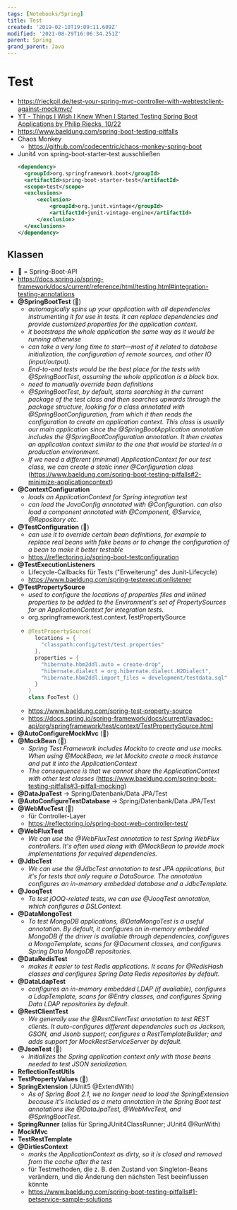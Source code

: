 ```yaml
---
tags: [Notebooks/Spring]
title: Test
created: '2019-02-10T19:09:11.609Z'
modified: '2021-08-29T16:06:34.251Z'
parent: Spring
grand_parent: Java
---
```


# Test
- <https://rieckpil.de/test-your-spring-mvc-controller-with-webtestclient-against-mockmvc/>
- [YT - Things I Wish I Knew When I Started Testing Spring Boot Applications by Philip Riecks, 10/22](https://www.youtube.com/watch?v=5Td7vAS9qJI)
- <https://www.baeldung.com/spring-boot-testing-pitfalls>
- Chaos Monkey
  - <https://github.com/codecentric/chaos-monkey-spring-boot>
- Junit4 von spring-boot-starter-test ausschließen
  ```xml
  <dependency>
    <groupId>org.springframework.boot</groupId>
    <artifactId>spring-boot-starter-test</artifactId>
    <scope>test</scope>
    <exclusions>
        <exclusion>
            <groupId>org.junit.vintage</groupId>
            <artifactId>junit-vintage-engine</artifactId>
        </exclusion>
    </exclusions>
  </dependency>
  ```

## Klassen
- 🥾 = Spring-Boot-API
- <https://docs.spring.io/spring-framework/docs/current/reference/html/testing.html#integration-testing-annotations>
- **@SpringBootTest** (🥾)
  - *automagically spins up your application with all dependencies instrumenting it for use in tests. It can replace dependencies and provide customized properties for the application context.*
  - *it bootstraps the whole application the same way as it would be running otherwise*
  - *can take a very long time to start—most of it related to database initialization, the configuration of remote sources, and other IO (input/output).*
  - *End-to-end tests would be the best place for the tests with @SpringBootTest, assuming the whole application is a black box.*
  - *need to manually override bean definitions*
  - *@SpringBootTest, by default, starts searching in the current package of the test class and then searches upwards through the package structure, looking for a class annotated with @SpringBootConfiguration, from which it then reads the configuration to create an application context. This class is usually our main application since the @SpringBootApplication annotation includes the @SpringBootConfiguration annotation. It then creates an application context similar to the one that would be started in a production environment.*
  - *If we need a different (minimal) ApplicationContext for our test class, we can create a static inner @Configuration class* (<https://www.baeldung.com/spring-boot-testing-pitfalls#2-minimize-applicationcontext>)
- **@ContextConfiguration**
  - *loads an ApplicationContext for Spring integration test*
  - *can load the JavaConfig annotated with @Configuration. can also load a component annotated with @Component, @Service, @Repository etc.*
- **@TestConfiguration** (🥾)
  - *can use it to override certain bean definitions, for example to replace real beans with fake beans or to change the configuration of a bean to make it better testable*
  - <https://reflectoring.io/spring-boot-testconfiguration>
- **@TestExecutionListeners**
  - Lifecycle-Callbacks für Tests ("Erweiterung" des Junit-Lifecycle)
  - <https://www.baeldung.com/spring-testexecutionlistener>
- **@TestPropertySource**
  - *used to configure the locations of properties files and inlined properties to be added to the Environment's set of PropertySources for an ApplicationContext for integration tests.*
  - org.springframework.test.context.TestPropertySource
  - ```java
    @TestPropertySource(
      locations = {
        "classpath:config/test/test.properties"
      },
      properties = {
        "hibernate.hbm2ddl.auto = create-drop",
        "hibernate.dialect = org.hibernate.dialect.H2Dialect",
        "hibernate.hbm2ddl.import_files = development/testdata.sql"
      }
    )
    class FooTest {}
    ```
  - <https://www.baeldung.com/spring-test-property-source>
  - <https://docs.spring.io/spring-framework/docs/current/javadoc-api/org/springframework/test/context/TestPropertySource.html>
- **@AutoConfigureMockMvc** (🥾)
- **@MockBean** (🥾)
  - *Spring Test Framework includes Mockito to create and use mocks. When using @MockBean, we let Mockito create a mock instance and put it into the ApplicationContext*
  - *The consequence is that we cannot share the ApplicationContext with other test classes* (<https://www.baeldung.com/spring-boot-testing-pitfalls#3-pitfall-mocking>)
- **@DataJpaTest** -> Spring/Datenbank/Data JPA/Test
- **@AutoConfigureTestDatabase** -> Spring/Datenbank/Data JPA/Test
- **@WebMvcTest** (🥾)
  - für Controller-Layer
  - <https://reflectoring.io/spring-boot-web-controller-test/>
- **@WebFluxTest**
  - *We can use the @WebFluxTest annotation to test Spring WebFlux controllers. It's often used along with @MockBean to provide mock implementations for required dependencies.*
- **@JdbcTest**
  - *We can use the @JdbcTest annotation to test JPA applications, but it's for tests that only require a DataSource. The annotation configures an in-memory embedded database and a JdbcTemplate.*
- **@JooqTest**
  - *To test jOOQ-related tests, we can use @JooqTest annotation, which configures a DSLContext.*
- **@DataMongoTest**
  - *To test MongoDB applications, @DataMongoTest is a useful annotation. By default, it configures an in-memory embedded MongoDB if the driver is available through dependencies, configures a MongoTemplate, scans for @Document classes, and configures Spring Data MongoDB repositories.*
- **@DataRedisTest**
  - *makes it easier to test Redis applications. It scans for @RedisHash classes and configures Spring Data Redis repositories by default.*
- **@DataLdapTest**
  - *configures an in-memory embedded LDAP (if available), configures a LdapTemplate, scans for @Entry classes, and configures Spring Data LDAP repositories by default.*
- **@RestClientTest**
  - *We generally use the @RestClientTest annotation to test REST clients. It auto-configures different dependencies such as Jackson, GSON, and Jsonb support; configures a RestTemplateBuilder; and adds support for MockRestServiceServer by default.*
- **@JsonTest** (🥾)
  - *Initializes the Spring application context only with those beans needed to test JSON serialization.*
- **ReflectionTestUtils**
- **TestPropertyValues** (🥾)
- **SpringExtension** (JUnit5 @ExtendWith)
  - *As of Spring Boot 2.1, we no longer need to load the SpringExtension because it's included as a meta annotation in the Spring Boot test annotations like @DataJpaTest, @WebMvcTest, and @SpringBootTest.*
- **SpringRunner** (alias für SpringJUnit4ClassRunner; JUnit4 @RunWith)
- **MockMvc**
- **TestRestTemplate**
- **@DirtiesContext**
  - *marks the ApplicationContext as dirty, so it is closed and removed from the cache after the test*
  - für Testmethoden, die z. B. den Zustand von Singleton-Beans verändern, und die Änderung den nächsten Test beeinflussen könnte 
  - <https://www.baeldung.com/spring-boot-testing-pitfalls#1-petservice-sample-solutions> 
